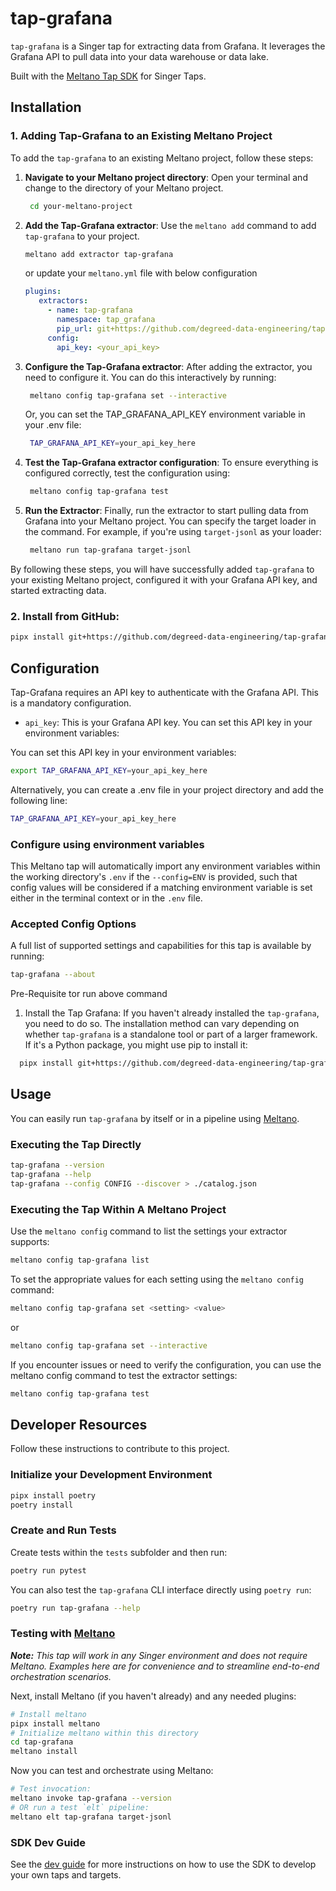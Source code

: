 # tap-grafana

`tap-grafana` is a Singer tap for extracting data from Grafana. It leverages the Grafana API to pull data into your data warehouse or data lake.

Built with the [Meltano Tap SDK](https://sdk.meltano.com) for Singer Taps.


## Installation

### 1. Adding Tap-Grafana to an Existing Meltano Project

To add the `tap-grafana` to an existing Meltano project, follow these steps:

1. **Navigate to your Meltano project directory**:
  Open your terminal and change to the directory of your Meltano project.
  
   ```bash 
    cd your-meltano-project
   ```

2. **Add the Tap-Grafana extractor**:
   Use the `meltano add` command to add `tap-grafana` to your project.
   
   ```bash
   meltano add extractor tap-grafana
   ```

   or update your `meltano.yml` file with below configuration
   ```yaml
   plugins:
      extractors:
        - name: tap-grafana
          namespace: tap_grafana
          pip_url: git+https://github.com/degreed-data-engineering/tap-grafana
        config:
          api_key: <your_api_key>
   ```

3. **Configure the Tap-Grafana extractor**:
   After adding the extractor, you need to configure it. You can do this interactively by running:
   
   ```bash
    meltano config tap-grafana set --interactive
   ```
   Or, you can set the TAP_GRAFANA_API_KEY environment variable in your .env file:
   ```bash
    TAP_GRAFANA_API_KEY=your_api_key_here
   ```

4. **Test the Tap-Grafana extractor configuration**:
   To ensure everything is configured correctly, test the configuration using:
   
   ```bash
    meltano config tap-grafana test
   ```

5. **Run the Extractor**:
   Finally, run the extractor to start pulling data from Grafana into your Meltano project. You can specify the target loader in the command. For example, if you're using `target-jsonl` as your loader:

   ```bash
    meltano run tap-grafana target-jsonl
   ```

By following these steps, you will have successfully added `tap-grafana` to your existing Meltano project, configured it with your Grafana API key, and started extracting data.


### 2. Install from GitHub:

```bash
pipx install git+https://github.com/degreed-data-engineering/tap-grafana.git
```
## Configuration

Tap-Grafana requires an API key to authenticate with the Grafana API. This is a mandatory configuration. 

  - `api_key`: This is your Grafana API key. You can set this API key in your environment variables:

You can set this API key in your environment variables:

```bash
export TAP_GRAFANA_API_KEY=your_api_key_here
```

Alternatively, you can create a .env file in your project directory and add the following line:

```bash
TAP_GRAFANA_API_KEY=your_api_key_here
```

### Configure using environment variables

This Meltano tap will automatically import any environment variables within the working directory's
`.env` if the `--config=ENV` is provided, such that config values will be considered if a matching
environment variable is set either in the terminal context or in the `.env` file.

### Accepted Config Options

A full list of supported settings and capabilities for this
tap is available by running:

```bash
tap-grafana --about
```
Pre-Requisite tor run above command

1. Install the Tap Grafana: If you haven't already installed the `tap-grafana`, you need to do so. The installation method can vary depending on whether `tap-grafana` is a standalone tool or part of a larger framework. If it's a Python package, you might use pip to install it: 

```bash
  pipx install git+https://github.com/degreed-data-engineering/tap-grafana.git@main
  ```

<!-- ### Source Authentication and Authorization -->
<!--
Developer TODO: If your tap requires special access on the source system, or any special authentication requirements, provide those here.
-->

## Usage

You can easily run `tap-grafana` by itself or in a pipeline using [Meltano](https://meltano.com/).

### Executing the Tap Directly

```bash
tap-grafana --version
tap-grafana --help
tap-grafana --config CONFIG --discover > ./catalog.json
```
### Executing the Tap Within A Meltano Project

Use the `meltano config` command to list the settings your extractor supports:

```bash
meltano config tap-grafana list
```
To set the appropriate values for each setting using the `meltano config` command:

```bash
meltano config tap-grafana set <setting> <value>
```
or 

```bash
meltano config tap-grafana set --interactive
```

If you encounter issues or need to verify the configuration, you can use the meltano config command to test the extractor settings:

```bash
meltano config tap-grafana test
```

## Developer Resources

Follow these instructions to contribute to this project.

### Initialize your Development Environment

```bash
pipx install poetry
poetry install
```

### Create and Run Tests

Create tests within the `tests` subfolder and
  then run:

```bash
poetry run pytest
```

You can also test the `tap-grafana` CLI interface directly using `poetry run`:

```bash
poetry run tap-grafana --help
```

### Testing with [Meltano](https://www.meltano.com)

_**Note:** This tap will work in any Singer environment and does not require Meltano.
Examples here are for convenience and to streamline end-to-end orchestration scenarios._

<!--
Developer TODO:
Your project comes with a custom `meltano.yml` project file already created. Open the `meltano.yml` and follow any "TODO" items listed in
the file.
-->

Next, install Meltano (if you haven't already) and any needed plugins:

```bash
# Install meltano
pipx install meltano
# Initialize meltano within this directory
cd tap-grafana
meltano install
```

Now you can test and orchestrate using Meltano:

```bash
# Test invocation:
meltano invoke tap-grafana --version
# OR run a test `elt` pipeline:
meltano elt tap-grafana target-jsonl
```

### SDK Dev Guide

See the [dev guide](https://sdk.meltano.com/en/latest/dev_guide.html) for more instructions on how to use the SDK to
develop your own taps and targets.
